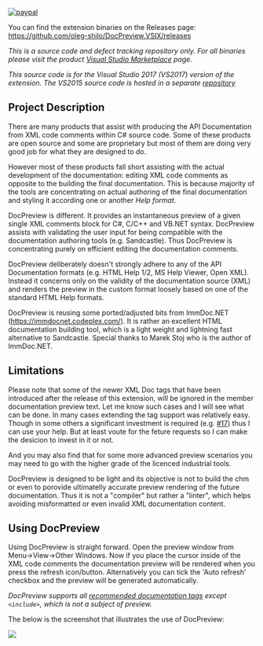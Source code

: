 [![paypal](https://www.paypalobjects.com/en_US/i/btn/btn_donateCC_LG.gif)](https://oleg-shilo.github.io/cs-script/Donation.html)

You can find the extension binaries on the Releases page: https://github.com/oleg-shilo/DocPreview.VSIX/releases

*This is a source code and defect tracking repository only. For all binaries please visit the product [Visual Studio Marketplace](https://marketplace.visualstudio.com/items?itemName=OlegShilo.DocPreview-2017) page.*

*This source code is for the Visual Studio 2017 (VS2017) version of the extension. The VS2015 source code is hosted in a separate [repository](https://docpreview.codeplex.com/)*

## Project Description

There are many products that assist with producing the API Documentation from XML code comments within C# source code. Some of these products are open source and some are proprietary but most of them are doing very good job for what they are designed to do. 

However most of these products fall short assisting with the actual development of the documentation: editing XML code comments as opposite to the building the final documentation. This is because majority of the tools are concentrating on actual authoring of the final documentation and styling it according one or another _Help format_.

DocPreview is different. It provides an instantaneous preview of a given single XML comments block for C#, C/C++ and VB.NET syntax. DocPreview assists with validating the user input for being compatible with the documentation authoring tools (e.g. Sandcastle). Thus DocPreview is concentrating purely on efficient editing the documentation comments.

DocPreview deliberately doesn't strongly adhere to any of the API Documentation formats (e.g. HTML Help 1/2, MS Help Viewer, Open XML). Instead it concerns only on the validity of the documentation source (XML) and renders the preview in the custom format loosely based on one of the standard HTML Help formats.

DocPreview is reusing some ported/adjusted bits from ImmDoc.NET (https://immdocnet.codeplex.com/). It is rather an excellent HTML documentation building tool, which is a light weight and lightning fast alternative to Sandcastle. Special thanks to Marek Stoj who is the author of ImmDoc.NET.  

## Limitations

Please note that some of the newer XML Doc tags that have been introduced after the release of this extension, will be ignored in the member documentation preview text. Let me know such cases and I will see what can be done. In many cases extending the tag support was relatively easy. Though in some others a significant investment is required (e.g. [#17](https://github.com/oleg-shilo/DocPreview.VSIX/issues/17)) thus I can use your help. But at least voute for the feture requests so I can make the desicion to invest in it or not.  

And you may also find that for some more advanced preview scenarios you may need to go with the higher grade of the licenced industrial tools. 

DocPreview is designed to be light and its objective is not to build the chm or even to porovide ultimatelly accurate preview rendering of the future documentation. Thus it is not a "compiler" but rather a "linter", which helps avoiding misformatted or even invalid XML documentation content. 

## Using DocPreview

Using DocPreview is straight forward. Open the preview window from Menu->View->Other Windows. Now if you place the cursor inside of the XML code comments the documentation preview will be rendered when you press the refresh icon/button. Alternatively you can tick the 'Auto refresh' checkbox  and the preview will be generated automatically.

_DocPreview supports all [recommended documentation tags](https://msdn.microsoft.com/en-us/library/5ast78ax.aspx) except `<include>`, which is not a subject of preview._

The below is the screenshot that illustrates the use of DocPreview:

![](https://github.com/oleg-shilo/DocPreview.VSIX/raw/master/DocPreview/DocPreview/Resources/preview.large.png)
